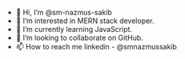 - 👋 Hi, I’m @sm-nazmus-sakib
- 👀 I’m interested in MERN stack developer.
- 🌱 I’m currently learning JavaScript.
- 💞️ I’m looking to collaborate on GitHub.
- 📫 How to reach me linkedin - @smnazmussakib

<!---
sm-nazmus-sakib/sm-nazmus-sakib is a ✨ special ✨ repository because its `README.md` (this file) appears on your GitHub profile.
You can click the Preview link to take a look at your changes.
--->
